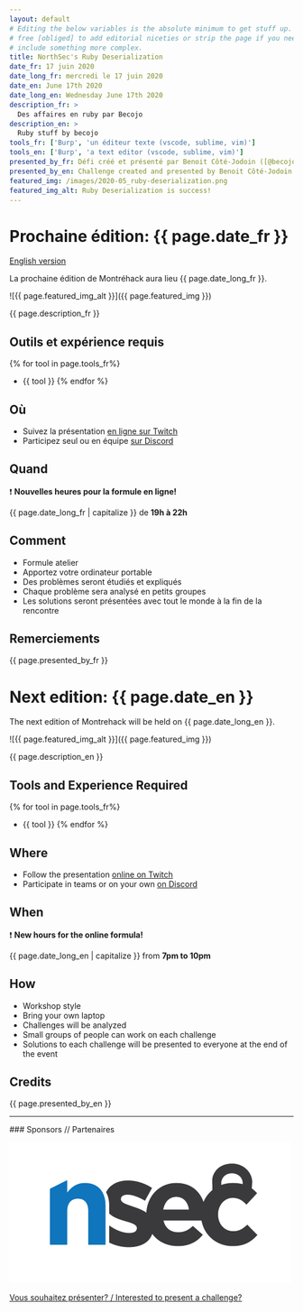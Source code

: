 ```yaml
---
layout: default
# Editing the below variables is the absolute minimum to get stuff up. Feel
# free [obliged] to add editorial niceties or strip the page if you need to
# include something more complex.
title: NorthSec's Ruby Deserialization
date_fr: 17 juin 2020
date_long_fr: mercredi le 17 juin 2020
date_en: June 17th 2020
date_long_en: Wednesday June 17th 2020
description_fr: >
  Des affaires en ruby par Becojo
description_en: >
  Ruby stuff by becojo
tools_fr: ['Burp', 'un éditeur texte (vscode, sublime, vim)']
tools_en: ['Burp', 'a text editor (vscode, sublime, vim)']
presented_by_fr: Défi créé et présenté par Benoit Côté-Jodoin ([@becojo](https://twitter.com/becojo)) dans le cadre de [NorthSec 2020](https://nsec.io/) ([@NorthSec_io](https://twitter.com/northsec_io))
presented_by_en: Challenge created and presented by Benoit Côté-Jodoin ([@becojo](https://twitter.com/becojo)) during [NorthSec 2020](https://nsec.io/) ([@NorthSec_io](https://twitter.com/northsec_io))
featured_img: /images/2020-05_ruby-deserialization.png
featured_img_alt: Ruby Deserialization is success!
---
```


# Prochaine édition: {{ page.date_fr }}
[English version](#english)

La prochaine édition de Montréhack aura lieu {{ page.date_long_fr }}.

![{{ page.featured_img_alt }}]({{ page.featured_img }})

{{ page.description_fr }}

## Outils et expérience requis

{% for tool in page.tools_fr%}
* {{ tool }}
{% endfor %}

## Où

* Suivez la présentation [en ligne sur Twitch](https://twitch.tv/montrehack/)
* Participez seul ou en équipe [sur Discord](https://discord.gg/4qfFwPX)

## Quand

:heavy_exclamation_mark: **Nouvelles heures pour la formule en ligne!**

{{ page.date_long_fr | capitalize }} de **19h à 22h**

## Comment

* Formule atelier
* Apportez votre ordinateur portable
* Des problèmes seront étudiés et expliqués
* Chaque problème sera analysé en petits groupes
* Les solutions seront présentées avec tout le monde à la fin de la rencontre

## Remerciements

{{ page.presented_by_fr }}


<a id="english"></a>

# Next edition: {{ page.date_en }}

The next edition of Montrehack will be held on {{ page.date_long_en }}.

![{{ page.featured_img_alt }}]({{ page.featured_img }})

{{ page.description_en }}

## Tools and Experience Required

{% for tool in page.tools_fr%}
* {{ tool }}
{% endfor %}

## Where

* Follow the presentation [online on Twitch](https://twitch.tv/montrehack/)
* Participate in teams or on your own [on Discord](https://discord.gg/4qfFwPX)

## When

:heavy_exclamation_mark: **New hours for the online formula!**

{{ page.date_long_en | capitalize }} from **7pm to 10pm**

## How

* Workshop style
* Bring your own laptop
* Challenges will be analyzed
* Small groups of people can work on each challenge
* Solutions to each challenge will be presented to everyone at the end of the event

## Credits

{{ page.presented_by_en }}



<hr/>
### Sponsors // Partenaires

[![NorthSec](/images/nsec_logo.png)](https://nsec.io/)

[Vous souhaitez présenter? / Interested to present a challenge?](https://github.com/montrehack/montrehack.github.com/wiki/Present-at-Montrehack)
